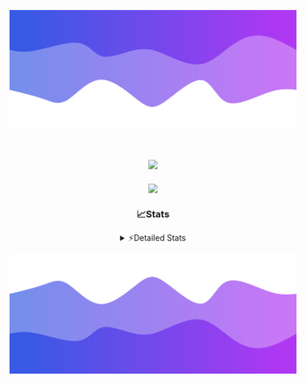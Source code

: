![Header](./header.png)
<div align="center">

<h1 align="center">
  <a href="https://git.io/typing-svg">
    <img src="https://readme-typing-svg.herokuapp.com/?lines=Hello,+There!+👋;This+is+chicho.;CEO+on+Hely+Development....;&center=true&size=25">
  </a>
</h1>
  
<p align="center">
  <img src="https://lanyard.cnrad.dev/api/852683595378196480" />
</p>

### 📈Stats
<details>
    <summary> ⚡Detailed Stats</summary>
    <br/>

<!--START_SECTION:waka-->
![Code Time](http://img.shields.io/badge/Code%20Time-276%20hrs%2014%20mins-blue)

![Profile Views](http://img.shields.io/badge/Profile%20Views-10-blue)

**🐱 My GitHub Data** 

> 📦 42.5 kB Used in GitHub's Storage 
 > 
> 🏆 22 Contributions in the Year 2023
 > 
> 🚫 Not Opted to Hire
 > 
> 📜 7 Public Repositories 
 > 
> 🔑 9 Private Repositories 
 > 
**I'm a Night 🦉** 

```text
🌞 Morning                15 commits          ██░░░░░░░░░░░░░░░░░░░░░░░   06.15 % 
🌆 Daytime                28 commits          ███░░░░░░░░░░░░░░░░░░░░░░   11.48 % 
🌃 Evening                117 commits         ████████████░░░░░░░░░░░░░   47.95 % 
🌙 Night                  84 commits          █████████░░░░░░░░░░░░░░░░   34.43 % 
```
📅 **I'm Most Productive on Tuesday** 

```text
Monday                   19 commits          ██░░░░░░░░░░░░░░░░░░░░░░░   07.79 % 
Tuesday                  54 commits          ██████░░░░░░░░░░░░░░░░░░░   22.13 % 
Wednesday                44 commits          █████░░░░░░░░░░░░░░░░░░░░   18.03 % 
Thursday                 26 commits          ███░░░░░░░░░░░░░░░░░░░░░░   10.66 % 
Friday                   33 commits          ███░░░░░░░░░░░░░░░░░░░░░░   13.52 % 
Saturday                 23 commits          ██░░░░░░░░░░░░░░░░░░░░░░░   09.43 % 
Sunday                   45 commits          █████░░░░░░░░░░░░░░░░░░░░   18.44 % 
```


📊 **This Week I Spent My Time On** 

```text
🕑︎ Time Zone: America/Argentina/Buenos_Aires

💬 Programming Languages: 
Python                   6 hrs 45 mins       █████████████░░░░░░░░░░░░   50.17 % 
HTML                     5 hrs 34 mins       ██████████░░░░░░░░░░░░░░░   41.31 % 
JavaScript               1 hr 8 mins         ██░░░░░░░░░░░░░░░░░░░░░░░   08.53 % 

🔥 Editors: 
VS Code                  13 hrs 28 mins      █████████████████████████   100.00 % 

🐱‍💻 Projects: 
Unknown Project          8 hrs 41 mins       ████████████████░░░░░░░░░   64.50 % 
Coder                    3 hrs 37 mins       ███████░░░░░░░░░░░░░░░░░░   26.89 % 
ocean-backend-v2         1 hr 9 mins         ██░░░░░░░░░░░░░░░░░░░░░░░   08.61 % 

💻 Operating System: 
Windows                  13 hrs 28 mins      █████████████████████████   100.00 % 
```

**I Mostly Code in JavaScript** 

```text
JavaScript               8 repos             █████████░░░░░░░░░░░░░░░░   34.78 % 
CSS                      4 repos             ████░░░░░░░░░░░░░░░░░░░░░   17.39 % 
HTML                     2 repos             ██░░░░░░░░░░░░░░░░░░░░░░░   08.70 % 
C#                       2 repos             ██░░░░░░░░░░░░░░░░░░░░░░░   08.70 % 
Batchfile                1 repo              █░░░░░░░░░░░░░░░░░░░░░░░░   04.35 % 
```




 Last Updated on 16/08/2023 05:11:25 UTC
<!--END_SECTION:waka-->
</details>

![Footer](./footer.png)
